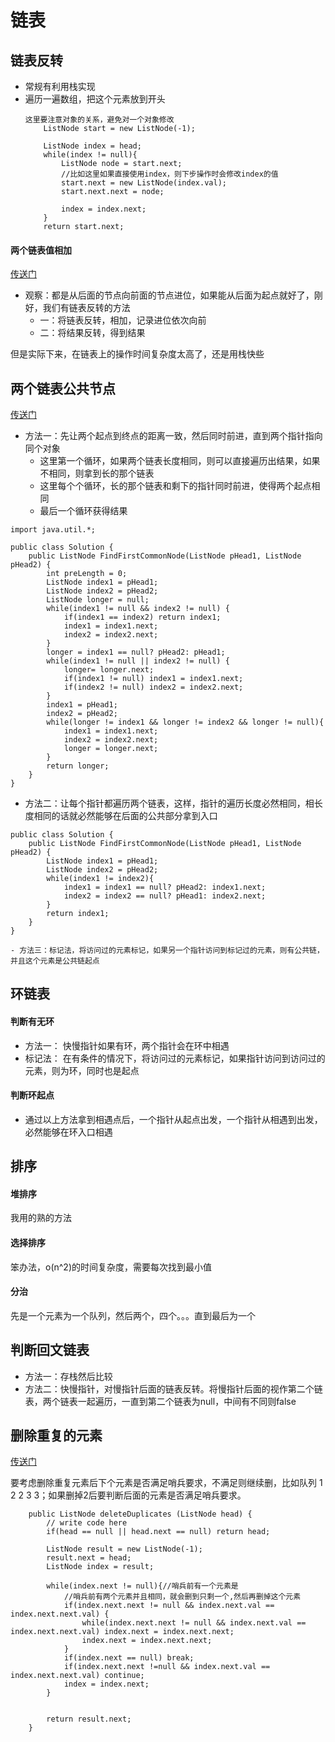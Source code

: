 # 链表
## 链表反转
- 常规有利用栈实现
- 遍历一遍数组，把这个元素放到开头
    ~~~
    这里要注意对象的关系，避免对一个对象修改
        ListNode start = new ListNode(-1);

        ListNode index = head;
        while(index != null){
            ListNode node = start.next;
            //比如这里如果直接使用index，则下步操作时会修改index的值
            start.next = new ListNode(index.val);
            start.next.next = node;

            index = index.next;
        }
        return start.next;
    ~~~
#### 两个链表值相加
[传送门](https://www.nowcoder.com/share/jump/4867584351720956615064)
- 观察：都是从后面的节点向前面的节点进位，如果能从后面为起点就好了，刚好，我们有链表反转的方法
    - 一：将链表反转，相加，记录进位依次向前
    - 二：将结果反转，得到结果

但是实际下来，在链表上的操作时间复杂度太高了，还是用栈快些
    
## 两个链表公共节点
[传送门](https://www.nowcoder.com/share/jump/4867584351720955267941)

- 方法一：先让两个起点到终点的距离一致，然后同时前进，直到两个指针指向同个对象
    - 这里第一个循环，如果两个链表长度相同，则可以直接遍历出结果，如果不相同，则拿到长的那个链表
    - 这里每个个循环，长的那个链表和剩下的指针同时前进，使得两个起点相同
    - 最后一个循环获得结果
~~~
import java.util.*;

public class Solution {
    public ListNode FindFirstCommonNode(ListNode pHead1, ListNode pHead2) {
        int preLength = 0;
        ListNode index1 = pHead1;
        ListNode index2 = pHead2;
        ListNode longer = null;
        while(index1 != null && index2 != null) {
            if(index1 == index2) return index1;
            index1 = index1.next;
            index2 = index2.next;
        }
        longer = index1 == null? pHead2: pHead1;
        while(index1 != null || index2 != null) {
            longer= longer.next;
            if(index1 != null) index1 = index1.next;
            if(index2 != null) index2 = index2.next;
        }
        index1 = pHead1;
        index2 = pHead2;
        while(longer != index1 && longer != index2 && longer != null){
            index1 = index1.next;
            index2 = index2.next;
            longer = longer.next;
        }
        return longer;
    }
}
~~~

- 方法二：让每个指针都遍历两个链表，这样，指针的遍历长度必然相同，相长度相同的话就必然能够在后面的公共部分拿到入口
~~~
public class Solution {
    public ListNode FindFirstCommonNode(ListNode pHead1, ListNode pHead2) {
        ListNode index1 = pHead1;
        ListNode index2 = pHead2;
        while(index1 != index2){
            index1 = index1 == null? pHead2: index1.next;
            index2 = index2 == null? pHead1: index2.next;
        }
        return index1;
    }
}

- 方法三：标记法，将访问过的元素标记，如果另一个指针访问到标记过的元素，则有公共链，并且这个元素是公共链起点
~~~
## 环链表
#### 判断有无环
- 方法一： 快慢指针如果有环，两个指针会在环中相遇
- 标记法： 在有条件的情况下，将访问过的元素标记，如果指针访问到访问过的元素，则为环，同时也是起点
#### 判断环起点
- 通过以上方法拿到相遇点后，一个指针从起点出发，一个指针从相遇到出发，必然能够在环入口相遇
## 排序
#### 堆排序
我用的熟的方法
#### 选择排序
笨办法，o(n^2)的时间复杂度，需要每次找到最小值
#### 分治
先是一个元素为一个队列，然后两个，四个。。。直到最后为一个

## 判断回文链表
- 方法一：存栈然后比较
- 方法二：快慢指针，对慢指针后面的链表反转。将慢指针后面的视作第二个链表，两个链表一起遍历，一直到第二个链表为null，中间有不同则false

## 删除重复的元素
[传送门](https://www.nowcoder.com/share/jump/4867584351720968828489)

要考虑删除重复元素后下个元素是否满足哨兵要求，不满足则继续删，比如队列 1 2 2 3 3；如果删掉2后要判断后面的元素是否满足哨兵要求。
~~~
    public ListNode deleteDuplicates (ListNode head) {
        // write code here
        if(head == null || head.next == null) return head;

        ListNode result = new ListNode(-1);
        result.next = head;
        ListNode index = result;

        while(index.next != null){//哨兵前有一个元素是
            //哨兵前有两个元素并且相同，就会删到只剩一个,然后再删掉这个元素
            if(index.next.next != null && index.next.val == index.next.next.val) {
                while(index.next.next != null && index.next.val == index.next.next.val) index.next = index.next.next;
                index.next = index.next.next;
            }
            if(index.next == null) break;
            if(index.next.next !=null && index.next.val == index.next.next.val) continue;
            index = index.next;
        }
        

        return result.next;
    }
~~~